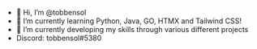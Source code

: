 - 👋 Hi, I’m @tobbensol
- 🌱 I’m currently learning Python, Java, GO, HTMX and Tailwind CSS!
- 💞️ I’m currently developing my skills through various different projects
- Discord: tobbensol#5380
